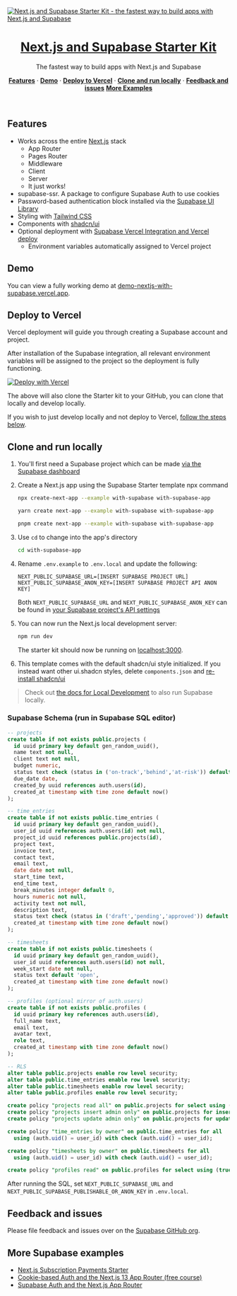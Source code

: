 <a href="https://demo-nextjs-with-supabase.vercel.app/">
  <img alt="Next.js and Supabase Starter Kit - the fastest way to build apps with Next.js and Supabase" src="https://demo-nextjs-with-supabase.vercel.app/opengraph-image.png">
  <h1 align="center">Next.js and Supabase Starter Kit</h1>
</a>

<p align="center">
 The fastest way to build apps with Next.js and Supabase
</p>

<p align="center">
  <a href="#features"><strong>Features</strong></a> ·
  <a href="#demo"><strong>Demo</strong></a> ·
  <a href="#deploy-to-vercel"><strong>Deploy to Vercel</strong></a> ·
  <a href="#clone-and-run-locally"><strong>Clone and run locally</strong></a> ·
  <a href="#feedback-and-issues"><strong>Feedback and issues</strong></a>
  <a href="#more-supabase-examples"><strong>More Examples</strong></a>
</p>
<br/>

## Features

- Works across the entire [Next.js](https://nextjs.org) stack
  - App Router
  - Pages Router
  - Middleware
  - Client
  - Server
  - It just works!
- supabase-ssr. A package to configure Supabase Auth to use cookies
- Password-based authentication block installed via the [Supabase UI Library](https://supabase.com/ui/docs/nextjs/password-based-auth)
- Styling with [Tailwind CSS](https://tailwindcss.com)
- Components with [shadcn/ui](https://ui.shadcn.com/)
- Optional deployment with [Supabase Vercel Integration and Vercel deploy](#deploy-your-own)
  - Environment variables automatically assigned to Vercel project

## Demo

You can view a fully working demo at [demo-nextjs-with-supabase.vercel.app](https://demo-nextjs-with-supabase.vercel.app/).

## Deploy to Vercel

Vercel deployment will guide you through creating a Supabase account and project.

After installation of the Supabase integration, all relevant environment variables will be assigned to the project so the deployment is fully functioning.

[![Deploy with Vercel](https://vercel.com/button)](https://vercel.com/new/clone?repository-url=https%3A%2F%2Fgithub.com%2Fvercel%2Fnext.js%2Ftree%2Fcanary%2Fexamples%2Fwith-supabase&project-name=nextjs-with-supabase&repository-name=nextjs-with-supabase&demo-title=nextjs-with-supabase&demo-description=This+starter+configures+Supabase+Auth+to+use+cookies%2C+making+the+user%27s+session+available+throughout+the+entire+Next.js+app+-+Client+Components%2C+Server+Components%2C+Route+Handlers%2C+Server+Actions+and+Middleware.&demo-url=https%3A%2F%2Fdemo-nextjs-with-supabase.vercel.app%2F&external-id=https%3A%2F%2Fgithub.com%2Fvercel%2Fnext.js%2Ftree%2Fcanary%2Fexamples%2Fwith-supabase&demo-image=https%3A%2F%2Fdemo-nextjs-with-supabase.vercel.app%2Fopengraph-image.png)

The above will also clone the Starter kit to your GitHub, you can clone that locally and develop locally.

If you wish to just develop locally and not deploy to Vercel, [follow the steps below](#clone-and-run-locally).

## Clone and run locally

1. You'll first need a Supabase project which can be made [via the Supabase dashboard](https://database.new)

2. Create a Next.js app using the Supabase Starter template npx command

   ```bash
   npx create-next-app --example with-supabase with-supabase-app
   ```

   ```bash
   yarn create next-app --example with-supabase with-supabase-app
   ```

   ```bash
   pnpm create next-app --example with-supabase with-supabase-app
   ```

3. Use `cd` to change into the app's directory

   ```bash
   cd with-supabase-app
   ```

4. Rename `.env.example` to `.env.local` and update the following:

   ```
   NEXT_PUBLIC_SUPABASE_URL=[INSERT SUPABASE PROJECT URL]
   NEXT_PUBLIC_SUPABASE_ANON_KEY=[INSERT SUPABASE PROJECT API ANON KEY]
   ```

   Both `NEXT_PUBLIC_SUPABASE_URL` and `NEXT_PUBLIC_SUPABASE_ANON_KEY` can be found in [your Supabase project's API settings](https://supabase.com/dashboard/project/_?showConnect=true)

5. You can now run the Next.js local development server:

   ```bash
   npm run dev
   ```

   The starter kit should now be running on [localhost:3000](http://localhost:3000/).

6. This template comes with the default shadcn/ui style initialized. If you instead want other ui.shadcn styles, delete `components.json` and [re-install shadcn/ui](https://ui.shadcn.com/docs/installation/next)

> Check out [the docs for Local Development](https://supabase.com/docs/guides/getting-started/local-development) to also run Supabase locally.

### Supabase Schema (run in Supabase SQL editor)

```sql
-- projects
create table if not exists public.projects (
  id uuid primary key default gen_random_uuid(),
  name text not null,
  client text not null,
  budget numeric,
  status text check (status in ('on-track','behind','at-risk')) default 'on-track',
  due_date date,
  created_by uuid references auth.users(id),
  created_at timestamp with time zone default now()
);

-- time_entries
create table if not exists public.time_entries (
  id uuid primary key default gen_random_uuid(),
  user_id uuid references auth.users(id) not null,
  project_id uuid references public.projects(id),
  project text,
  invoice text,
  contact text,
  email text,
  date date not null,
  start_time text,
  end_time text,
  break_minutes integer default 0,
  hours numeric not null,
  activity text not null,
  description text,
  status text check (status in ('draft','pending','approved')) default 'draft',
  created_at timestamp with time zone default now()
);

-- timesheets
create table if not exists public.timesheets (
  id uuid primary key default gen_random_uuid(),
  user_id uuid references auth.users(id) not null,
  week_start date not null,
  status text default 'open',
  created_at timestamp with time zone default now()
);

-- profiles (optional mirror of auth.users)
create table if not exists public.profiles (
  id uuid primary key references auth.users(id),
  full_name text,
  email text,
  avatar text,
  role text,
  created_at timestamp with time zone default now()
);

-- RLS
alter table public.projects enable row level security;
alter table public.time_entries enable row level security;
alter table public.timesheets enable row level security;
alter table public.profiles enable row level security;

create policy "projects read all" on public.projects for select using (true);
create policy "projects insert admin only" on public.projects for insert with check (auth.role() = 'authenticated');
create policy "projects update admin only" on public.projects for update using (auth.role() = 'authenticated');

create policy "time_entries by owner" on public.time_entries for all
  using (auth.uid() = user_id) with check (auth.uid() = user_id);

create policy "timesheets by owner" on public.timesheets for all
  using (auth.uid() = user_id) with check (auth.uid() = user_id);

create policy "profiles read" on public.profiles for select using (true);
```

After running the SQL, set `NEXT_PUBLIC_SUPABASE_URL` and `NEXT_PUBLIC_SUPABASE_PUBLISHABLE_OR_ANON_KEY` in `.env.local`.

## Feedback and issues

Please file feedback and issues over on the [Supabase GitHub org](https://github.com/supabase/supabase/issues/new/choose).

## More Supabase examples

- [Next.js Subscription Payments Starter](https://github.com/vercel/nextjs-subscription-payments)
- [Cookie-based Auth and the Next.js 13 App Router (free course)](https://youtube.com/playlist?list=PL5S4mPUpp4OtMhpnp93EFSo42iQ40XjbF)
- [Supabase Auth and the Next.js App Router](https://github.com/supabase/supabase/tree/master/examples/auth/nextjs)
